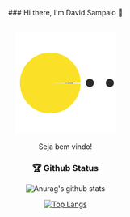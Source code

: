 <p align="center">### Hi there, I'm David Sampaio 👋</p>
<div align="center">
	<br>
	<img src="https://raw.githubusercontent.com/Aniket965/Aniket965/master/pacman.svg?sanitize=true" width="200" height="200">
	<br>
</div>
<div align="center" >
      <p>
        Seja bem vindo! 
	<br>
      </p>
</div>
<div>
<div align="center" wrap="nowrap"> 	


### 🏆 Github Status
![Anurag's github stats](https://github-readme-stats.vercel.app/api?username=Davisampaiom&show_icons=true&theme=onedark)

 
	
[![Top Langs](https://github-readme-stats.vercel.app/api/top-langs/?username=anuraghazra&layout=Demo&show_icons=true&theme=onedark)](https://github.com/anuraghazra/github-readme-stats)

</div>
